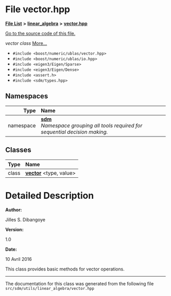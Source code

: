 
<NavBar active_item_id="2"/>

# File vector.hpp


[**File List**](files.md) **>** [**linear\_algebra**](dir_f6794c324212297d566732725cbf26ea.md) **>** [**vector.hpp**](vector_8hpp.md)

[Go to the source code of this file.](vector_8hpp_source.md)

_vector class_ [More...](#detailed-description)

* `#include <boost/numeric/ublas/vector.hpp>`
* `#include <boost/numeric/ublas/io.hpp>`
* `#include <eigen3/Eigen/Sparse>`
* `#include <eigen3/Eigen/Dense>`
* `#include <assert.h>`
* `#include <sdm/types.hpp>`









## Namespaces

| Type | Name |
| ---: | :--- |
| namespace | [**sdm**](namespacesdm.md) <br>_Namespace grouping all tools required for sequential decision making._  |

## Classes

| Type | Name |
| ---: | :--- |
| class | [**vector**](classsdm_1_1vector.md) &lt;type, value&gt;<br> |













# Detailed Description




**Author:**

Jilles S. Dibangoye 




**Version:**

1.0 




**Date:**

10 Avril 2016


This class provides basic methods for vector operations. 

    

------------------------------
The documentation for this class was generated from the following file `src/sdm/utils/linear_algebra/vector.hpp`